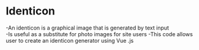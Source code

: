 # Identicon


-An identicon is a graphical image that is generated by text input  
-Is useful as a substitute for photo images for site users
-This code allows user to create an identicon generator using Vue .js
